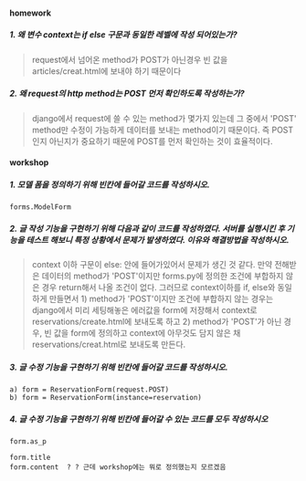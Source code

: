 #### homework

##### 1. 왜 변수 context는 if else 구문과 동일한 레벨에 작성 되어있는가?

>request에서 넘어온 method가 POST가 아닌경우 빈 값을 articles/creat.html에 보내야 하기 때문이다



#####  2. 왜 request의 http method는 POST 먼저 확인하도록 작성하는가?

> django에서 request에 쓸 수 있는 method가 몇가지 있는데 그 중에서 'POST' method만 수정이 가능하게 데이터를 보내는 method이기 때문이다. 즉 POST인지 아닌지가 중요하기 때문에 POST를 먼저 확인하는 것이 효율적이다.



#### workshop

##### 1. 모델 폼을 정의하기 위해 빈칸에 들어갈 코드를 작성하시오.

```django
forms.ModelForm
```



##### 2.  글 작성 기능을 구현하기 위해 다음과 같이 코드를 작성하였다. 서버를 실행시킨 후 기능을 테스트 해보니 특정 상황에서 문제가 발생하였다. 이유와 해결방법을 작성하시오.

> context 이하 구문이 else: 안에 들어가있어서 문제가 생긴 것 같다. 만약 전해받은 데이터의 method가 'POST'이지만 forms.py에 정의한 조건에 부합하지 않은 경우 return해서 나올 조건이 없다. 그러므로 context이하를 if, else와 동일하게 만들면서 1) method가 'POST'이지만 조건에 부합하지 않는 경우는 django에서 미리 세팅해놓은 에러값을 form에 저장해서 context로 reservations/create.html에 보내도록 하고 2) method가 'POST'가 아닌 경우, 빈 값을 form에 정의하고 context에 아무것도 담지 않은 채 reservations/creat.html로 보내도록 만든다.



##### 3. 글 수정 기능을 구현하기 위해 빈칸에 들어갈 코드를 작성하시오.

```django
a) form = ReservationForm(request.POST)
b) form = ReservationForm(instance=reservation)
```



##### 4. 글 수정 기능을 구현하기 위해 빈칸에 들어갈 수 있는 코드를 모두 작성하시오

```django
form.as_p

form.title
form.content  ? ? 근데 workshop에는 뭐로 정의했는지 모르겠음
```

